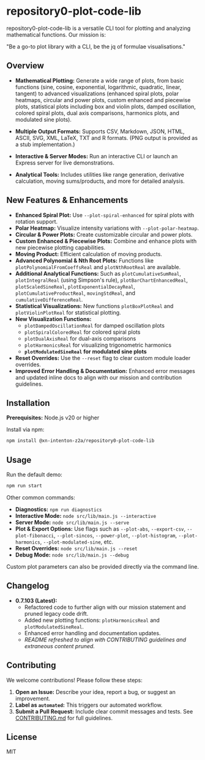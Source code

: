 # repository0-plot-code-lib

repository0-plot-code-lib is a versatile CLI tool for plotting and analyzing mathematical functions. Our mission is:

"Be a go-to plot library with a CLI, be the jq of formulae visualisations."

## Overview

- **Mathematical Plotting:** Generate a wide range of plots, from basic functions (sine, cosine, exponential, logarithmic, quadratic, linear, tangent) to advanced visualizations (enhanced spiral plots, polar heatmaps, circular and power plots, custom enhanced and piecewise plots, statistical plots including box and violin plots, damped oscillation, colored spiral plots, dual axis comparisons, harmonics plots, and modulated sine plots).

- **Multiple Output Formats:** Supports CSV, Markdown, JSON, HTML, ASCII, SVG, XML, LaTeX, TXT and R formats. (PNG output is provided as a stub implementation.)

- **Interactive & Server Modes:** Run an interactive CLI or launch an Express server for live demonstrations.

- **Analytical Tools:** Includes utilities like range generation, derivative calculation, moving sums/products, and more for detailed analysis.

## New Features & Enhancements

- **Enhanced Spiral Plot:** Use `--plot-spiral-enhanced` for spiral plots with rotation support.
- **Polar Heatmap:** Visualize intensity variations with `--plot-polar-heatmap`.
- **Circular & Power Plots:** Create customizable circular and power plots.
- **Custom Enhanced & Piecewise Plots:** Combine and enhance plots with new piecewise plotting capabilities.
- **Moving Product:** Efficient calculation of moving products.
- **Advanced Polynomial & Nth Root Plots:** Functions like `plotPolynomialFromCoeffsReal` and `plotNthRootReal` are available.
- **Additional Analytical Functions:** Such as `plotCumulativeSumReal`, `plotIntegralReal` (using Simpson's rule), `plotBarChartEnhancedReal`, `plotScaledSineReal`, `plotExponentialDecayReal`, `plotCumulativeProductReal`, `movingStdReal`, and `cumulativeDifferenceReal`.
- **Statistical Visualizations:** New functions `plotBoxPlotReal` and `plotViolinPlotReal` for statistical plotting.
- **New Visualization Functions:** 
  - `plotDampedOscillationReal` for damped oscillation plots
  - `plotSpiralColoredReal` for colored spiral plots
  - `plotDualAxisReal` for dual-axis comparisons
  - `plotHarmonicsReal` for visualizing trigonometric harmonics
  - **`plotModulatedSineReal` for modulated sine plots**
- **Reset Overrides:** Use the `--reset` flag to clear custom module loader overrides.
- **Improved Error Handling & Documentation:** Enhanced error messages and updated inline docs to align with our mission and contribution guidelines.

## Installation

**Prerequisites:** Node.js v20 or higher

Install via npm:

```bash
npm install @xn-intenton-z2a/repository0-plot-code-lib
```

## Usage

Run the default demo:

```bash
npm run start
```

Other common commands:

- **Diagnostics:** `npm run diagnostics`
- **Interactive Mode:** `node src/lib/main.js --interactive`
- **Server Mode:** `node src/lib/main.js --serve`
- **Plot & Export Options:** Use flags such as `--plot-abs`, `--export-csv`, `--plot-fibonacci`, `--plot-sincos`, `--power-plot`, `--plot-histogram`, `--plot-harmonics`, `--plot-modulated-sine`, etc.
- **Reset Overrides:** `node src/lib/main.js --reset`
- **Debug Mode:** `node src/lib/main.js --debug`

Custom plot parameters can also be provided directly via the command line.

## Changelog

- **0.7.103 (Latest):**
  - Refactored code to further align with our mission statement and pruned legacy code drift.
  - Added new plotting functions: `plotHarmonicsReal` and `plotModulatedSineReal`.
  - Enhanced error handling and documentation updates.
  - *README refreshed to align with CONTRIBUTING guidelines and extraneous content pruned.*

## Contributing

We welcome contributions! Please follow these steps:

1. **Open an Issue:** Describe your idea, report a bug, or suggest an improvement.
2. **Label as `automated`:** This triggers our automated workflow.
3. **Submit a Pull Request:** Include clear commit messages and tests. See [CONTRIBUTING.md](./CONTRIBUTING.md) for full guidelines.

## License

MIT
